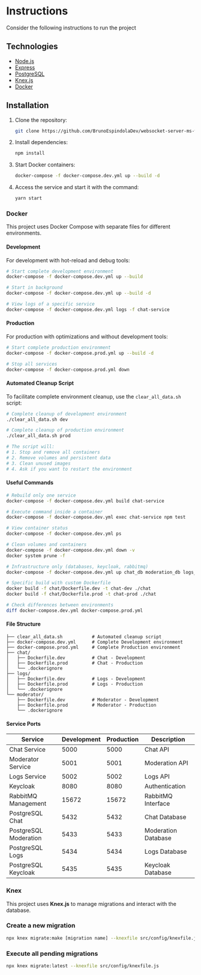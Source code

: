 # Instructions

Consider the following instructions to run the project

## Technologies

- [Node.js](https://nodejs.org/)
- [Express](https://expressjs.com/)
- [PostgreSQL](https://www.postgresql.org/)
- [Knex.js](https://knexjs.org/)
- [Docker](https://www.docker.com/)

## Installation

1. Clone the repository:

   ```bash
   git clone https://github.com/BrunoEspindolaDev/websocket-server-ms-workshop.git
   ```

2. Install dependencies:

   ```bash
   npm install
   ```

3. Start Docker containers:

   ```bash
   docker-compose -f docker-compose.dev.yml up --build -d
   ```

4. Access the service and start it with the command:
   ```bash
   yarn start
   ```

### Docker

This project uses Docker Compose with separate files for different environments.

#### Development

For development with hot-reload and debug tools:

```bash
# Start complete development environment
docker-compose -f docker-compose.dev.yml up --build

# Start in background
docker-compose -f docker-compose.dev.yml up --build -d

# View logs of a specific service
docker-compose -f docker-compose.dev.yml logs -f chat-service
```

#### Production

For production with optimizations and without development tools:

```bash
# Start complete production environment
docker-compose -f docker-compose.prod.yml up --build -d

# Stop all services
docker-compose -f docker-compose.prod.yml down
```

#### Automated Cleanup Script

To facilitate complete environment cleanup, use the `clear_all_data.sh` script:

```bash
# Complete cleanup of development environment
./clear_all_data.sh dev

# Complete cleanup of production environment
./clear_all_data.sh prod

# The script will:
# 1. Stop and remove all containers
# 2. Remove volumes and persistent data
# 3. Clean unused images
# 4. Ask if you want to restart the environment
```

#### Useful Commands

```bash
# Rebuild only one service
docker-compose -f docker-compose.dev.yml build chat-service

# Execute command inside a container
docker-compose -f docker-compose.dev.yml exec chat-service npm test

# View container status
docker-compose -f docker-compose.dev.yml ps

# Clean volumes and containers
docker-compose -f docker-compose.dev.yml down -v
docker system prune -f

# Infrastructure only (databases, keycloak, rabbitmq)
docker-compose -f docker-compose.dev.yml up chat_db moderation_db logs_db keycloak_db keycloak rabbitmq

# Specific build with custom Dockerfile
docker build -f chat/Dockerfile.dev -t chat-dev ./chat
docker build -f chat/Dockerfile.prod -t chat-prod ./chat

# Check differences between environments
diff docker-compose.dev.yml docker-compose.prod.yml
```

#### File Structure

```
├── clear_all_data.sh           # Automated cleanup script
├── docker-compose.dev.yml      # Complete Development environment
├── docker-compose.prod.yml     # Complete Production environment
├── chat/
│   ├── Dockerfile.dev          # Chat - Development
│   ├── Dockerfile.prod         # Chat - Production
│   └── .dockerignore
├── logs/
│   ├── Dockerfile.dev          # Logs - Development
│   ├── Dockerfile.prod         # Logs - Production
│   └── .dockerignore
└── moderator/
    ├── Dockerfile.dev          # Moderator - Development
    ├── Dockerfile.prod         # Moderator - Production
    └── .dockerignore
```

#### Service Ports

| Service               | Development | Production | Description         |
| --------------------- | ----------- | ---------- | ------------------- |
| Chat Service          | 5000        | 5000       | Chat API            |
| Moderator Service     | 5001        | 5001       | Moderation API      |
| Logs Service          | 5002        | 5002       | Logs API            |
| Keycloak              | 8080        | 8080       | Authentication      |
| RabbitMQ Management   | 15672       | 15672      | RabbitMQ Interface  |
| PostgreSQL Chat       | 5432        | 5432       | Chat Database       |
| PostgreSQL Moderation | 5433        | 5433       | Moderation Database |
| PostgreSQL Logs       | 5434        | 5434       | Logs Database       |
| PostgreSQL Keycloak   | 5435        | 5435       | Keycloak Database   |

### Knex

This project uses **Knex.js** to manage migrations and interact with the database.

### Create a new migration

```bash
npx knex migrate:make [migration name] --knexfile src/config/knexfile.js
```

### Execute all pending migrations

```bash
npx knex migrate:latest --knexfile src/config/knexfile.js
```
